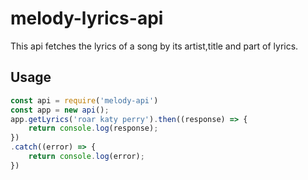 # melody-lyrics-api
This api fetches the lyrics of a song by its artist,title and part of lyrics.
## Usage
```JavaScript
const api = require('melody-api')
const app = new api();
app.getLyrics('roar katy perry').then((response) => {
    return console.log(response);
})
.catch((error) => {
    return console.log(error);
})
```
